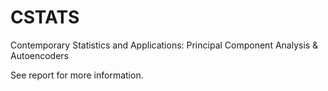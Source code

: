 # CSTATS
Contemporary Statistics and Applications: Principal Component Analysis &amp; Autoencoders

See report for more information.
